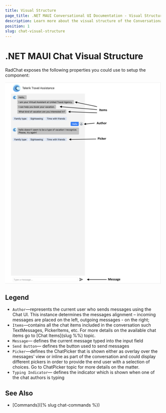 ```yaml
---
title: Visual Structure
page_title: .NET MAUI Conversational UI Documentation - Visual Structure
description: Learn more about the visual structure of the Conversational UI
position: 1
slug: chat-visual-structure
---
```


# .NET MAUI Chat Visual Structure

RadChat exposes the following properties you could use to setup the component:

![.NET MAUI Chat Visual Structure](images/chat-visualstructure.png)

## Legend

- `Author`&mdash;represents the current user who sends messages using the Chat UI. This instance determines the messages alignment – incoming messages are placed on the left, outgoing messages - on the right;
- `Items`&mdash;contains all the chat items included in the conversation such TextMessages, PickerItems, etc. For more details on the available chat items go to [Chat Items](slug %%) topic.
- `Message`&mdash; defines the current message typed into the input field
- `Send Button`&mdash; defines the button used to send messages
- `Picker`&mdash;defines the ChatPicker that is shown either as overlay over the messages’ view or inline as part of the conversation and could display different pickers in order to provide the end user with a selection of choices. Go to ChatPicker topic for more details on the matter.
- `Typing Indicator`&mdash; defines the indicator which is shown when one of the chat authors is typing

## See Also

- [Commands]({% slug chat-commands %})

